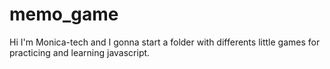 # memo_game
Hi I'm Monica-tech and I gonna start a folder with differents little games for practicing and learning javascript.
